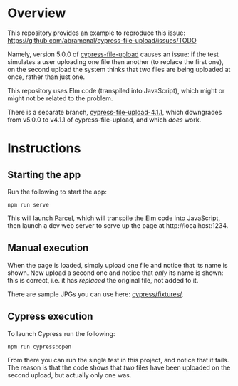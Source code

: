 # Overview
This repository provides an example to reproduce this issue: https://github.com/abramenal/cypress-file-upload/issues/TODO

Namely, version 5.0.0 of [cypress-file-upload](https://github.com/abramenal/cypress-file-upload) causes an issue: if the
test simulates a user uploading one file then another (to replace the first one), on the second upload the system thinks
that two files are being uploaded at once, rather than just one.

This repository uses Elm code (transpiled into JavaScript), which might or might not be related to the problem.

There is a separate branch,
[cypress-file-upload-4.1.1](https://github.com/yonigibbs/cypress-file-upload-repeated-uploads/tree/cypress-file-upload-4.1.1),
which downgrades from v5.0.0 to v4.1.1 of cypress-file-upload, and which _does_ work.

# Instructions
## Starting the app
Run the following to start the app:

    npm run serve

This will launch [Parcel](https://parceljs.org/), which will transpile the Elm code into JavaScript, then launch a dev
web server to serve up the page at http://localhost:1234.

## Manual execution
When the page is loaded, simply upload one file and notice that its name is shown. Now upload a second one and notice
that _only_ its name is shown: this is correct, i.e. it has _replaced_ the original file, not added to it.

There are sample JPGs you can use here: [cypress/fixtures/](cypress/fixtures/).

## Cypress execution
To launch Cypress run the following:

    npm run cypress:open

From there you can run the single test in this project, and notice that it fails. The reason is that the code shows that
_two_ files have been uploaded on the second upload, but actually only one was.
